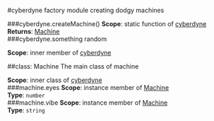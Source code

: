 <a name="module_cyberdyne"></a>
#cyberdyne
factory module creating dodgy machines

  
<a name="module_cyberdyne.createMachine"></a>
###cyberdyne.createMachine()
**Scope**: static function of [cyberdyne](#module_cyberdyne)  
**Returns**: [Machine](#module_cyberdyne.Machine)  
<a name="module_cyberdyne.something"></a>
###cyberdyne.something
random

**Scope**: inner member of [cyberdyne](#module_cyberdyne)  
  
<a name="module_cyberdyne.Machine"></a>

##class: Machine
The main class of machine

**Scope**: inner class of [cyberdyne](#module_cyberdyne)  
<a name="module_cyberdyne.Machine#eyes"></a>
###machine.eyes
**Scope**: instance member of [Machine](#module_cyberdyne.Machine)  
**Type**: `number`  
<a name="module_cyberdyne.Machine#vibe"></a>
###machine.vibe
**Scope**: instance member of [Machine](#module_cyberdyne.Machine)  
**Type**: `string`  

